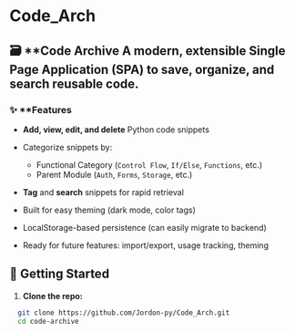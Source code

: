 # Code_Arch
## 🗃️ **Code Archive  A modern, extensible Single Page Application (SPA) to **save, organize, and search reusable code.**
### ✨ **Features

- **Add, view, edit, and delete** Python code snippets
- Categorize snippets by:
  - Functional Category (`Control Flow`, `If/Else`, `Functions`, etc.)
  - Parent Module (`Auth`, `Forms`, `Storage`, etc.)

- **Tag** and **search** snippets for rapid retrieval
- Built for easy theming (dark mode, color tags)
- LocalStorage-based persistence (can easily migrate to backend)
- Ready for future features: import/export, usage tracking, theming

## 🚀 Getting Started

1. **Clone the repo:**
```bash
  git clone https://github.com/Jordon-py/Code_Arch.git 
  cd code-archive
